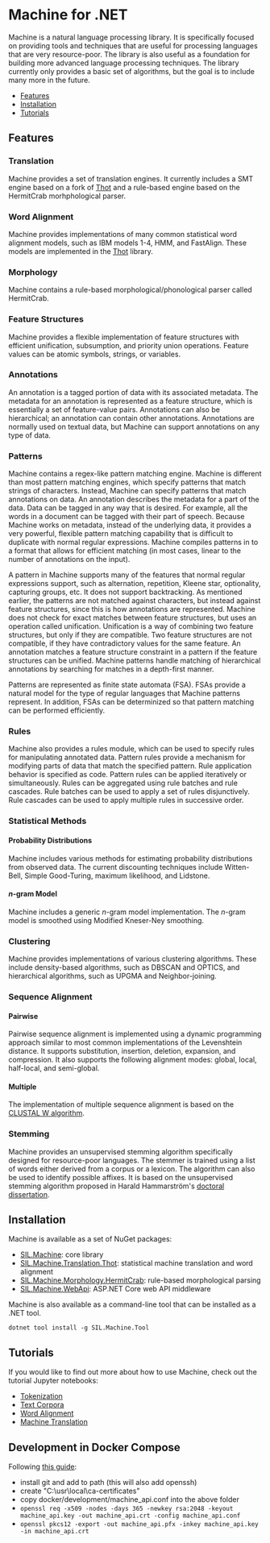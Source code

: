 # Machine for .NET
Machine is a natural language processing library. It is specifically focused on providing tools and techniques that are useful for processing languages that are very resource-poor. The library is also useful as a foundation for building more advanced language processing techniques. The library currently only provides a basic set of algorithms, but the goal is to include many more in the future.

- [Features](#features)
- [Installation](#installation)
- [Tutorials](#tutorials)

## Features

### Translation
Machine provides a set of translation engines. It currently includes a SMT engine based on a fork of [Thot](https://github.com/sillsdev/thot) and a rule-based engine based on the HermitCrab morhphological parser.

### Word Alignment
Machine provides implementations of many common statistical word alignment models, such as IBM models 1-4, HMM, and FastAlign. These models are implemented in the [Thot](https://github.com/sillsdev/thot) library.

### Morphology
Machine contains a rule-based morphological/phonological parser called HermitCrab.

### Feature Structures
Machine provides a flexible implementation of feature structures with efficient unification, subsumption, and priority union operations. Feature values can be atomic symbols, strings, or variables.

### Annotations
An annotation is a tagged portion of data with its associated metadata. The metadata for an annotation is represented as a feature structure, which is essentially a set of feature-value pairs. Annotations can also be hierarchical; an annotation can contain other annotations. Annotations are normally used on textual data, but Machine can support annotations on any type of data.

### Patterns
Machine contains a regex-like pattern matching engine. Machine is different than most pattern matching engines, which specify patterns that match strings of characters. Instead, Machine can specify patterns that match annotations on data. An annotation describes the metadata for a part of the data. Data can be tagged in any way that is desired. For example, all the words in a document can be tagged with their part of speech. Because Machine works on metadata, instead of the underlying data, it provides a very powerful, flexible pattern matching capability that is difficult to duplicate with normal regular expressions. Machine compiles patterns in to a format that allows for efficient matching (in most cases, linear to the number of annotations on the input).

A pattern in Machine supports many of the features that normal regular expressions support, such as alternation,
repetition, Kleene star, optionality, capturing groups, etc. It does not support backtracking. As mentioned earlier, the patterns are not matched against characters, but instead against feature structures, since this is how annotations are represented. Machine does not check for exact matches between feature structures, but uses an operation called unification. Unification is a way of combining two feature structures, but only if they are compatible. Two feature structures are not compatible, if they have contradictory values for the same feature. An annotation matches a feature structure constraint in a pattern if the feature structures can be unified. Machine patterns handle matching of hierarchical annotations by searching for matches in a depth-first manner.

Patterns are represented as finite state automata (FSA). FSAs provide a natural model for the type of regular languages that Machine patterns represent. In addition, FSAs can be determinized so that pattern matching can be
performed efficiently.

### Rules
Machine also provides a rules module, which can be used to specify rules for manipulating annotated data. Pattern
rules provide a mechanism for modifying parts of data that match the specified pattern. Rule application behavior
is specified as code. Pattern rules can be applied iteratively or simultaneously. Rules can be aggregated using rule batches and rule cascades. Rule batches can be used to apply a set of rules disjunctively. Rule cascades can be used to apply multiple rules in successive order.

### Statistical Methods

#### Probability Distributions
Machine includes various methods for estimating probability distributions from observed data. The current discounting techniques include Witten-Bell, Simple Good-Turing, maximum likelihood, and Lidstone.

#### *n*-gram Model
Machine includes a generic *n*-gram model implementation. The *n*-gram model is smoothed using Modified Kneser-Ney smoothing.

### Clustering
Machine provides implementations of various clustering algorithms. These include density-based algorithms, such as DBSCAN and OPTICS, and hierarchical algorithms, such as UPGMA and Neighbor-joining.

### Sequence Alignment

#### Pairwise
Pairwise sequence alignment is implemented using a dynamic programming approach similar to most common implementations of the Levenshtein distance. It supports substitution, insertion, deletion, expansion, and compression. It also supports the following alignment modes: global, local, half-local, and semi-global.

#### Multiple
The implementation of multiple sequence alignment is based on the [CLUSTAL W algorithm](https://www-bimas.cit.nih.gov/clustalw/clustalw.html).

### Stemming
Machine provides an unsupervised stemming algorithm specifically designed for resource-poor languages. The stemmer is trained using a list of words either derived from a corpus or a lexicon. The algorithm can also be used to identify possible affixes. It is based on the unsupervised stemming algorithm proposed in Harald Hammarström's [doctoral dissertation](http://aflat.org/files/phd.pdf).

## Installation

Machine is available as a set of NuGet packages:

- [SIL.Machine](https://www.nuget.org/packages/SIL.Machine/): core library
- [SIL.Machine.Translation.Thot](https://www.nuget.org/packages/SIL.Machine.Translation.Thot/): statistical machine translation and word alignment
- [SIL.Machine.Morphology.HermitCrab](https://www.nuget.org/packages/SIL.Machine.Morphology.HermitCrab/): rule-based morphological parsing
- [SIL.Machine.WebApi](https://www.nuget.org/packages/SIL.Machine.WebApi/): ASP.NET Core web API middleware

Machine is also available as a command-line tool that can be installed as a .NET tool.

```
dotnet tool install -g SIL.Machine.Tool
```

## Tutorials

If you would like to find out more about how to use Machine, check out the tutorial Jupyter notebooks:

- [Tokenization](samples/tokenization.ipynb)
- [Text Corpora](samples/corpora.ipynb)
- [Word Alignment](samples/word_alignment.ipynb)
- [Machine Translation](samples/machine_translation.ipynb)

## Development in Docker Compose

Following [this guide](https://stackoverflow.com/questions/55485511/how-to-run-dotnet-dev-certs-https-trust):
- install git and add to path (this will also add openssh)
- create "C:\usr\local\ca-certificates"
- copy docker/development/machine_api.conf into the above folder
- `openssl req -x509 -nodes -days 365 -newkey rsa:2048 -keyout machine_api.key -out machine_api.crt -config machine_api.conf`
- `openssl pkcs12 -export -out machine_api.pfx -inkey machine_api.key -in machine_api.crt`